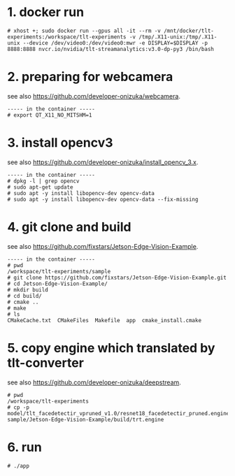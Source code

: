 # 1. docker run
```
# xhost +; sudo docker run --gpus all -it --rm -v /mnt/docker/tlt-experiments:/workspace/tlt-experiments -v /tmp/.X11-unix:/tmp/.X11-unix --device /dev/video0:/dev/video0:mwr -e DISPLAY=$DISPLAY -p 8888:8888 nvcr.io/nvidia/tlt-streamanalytics:v3.0-dp-py3 /bin/bash
```

# 2. preparing for webcamera
see also https://github.com/developer-onizuka/webcamera.
```
----- in the container -----
# export QT_X11_NO_MITSHM=1
```

# 3. install opencv3
see also https://github.com/developer-onizuka/install_opencv_3.x.
```
----- in the container -----
# dpkg -l | grep opencv
# sudo apt-get update
# sudo apt -y install libopencv-dev opencv-data
# sudo apt -y install libopencv-dev opencv-data --fix-missing
```

# 4. git clone and build
see also https://github.com/fixstars/Jetson-Edge-Vision-Example.
```
----- in the container -----
# pwd
/workspace/tlt-experiments/sample
# git clone https://github.com/fixstars/Jetson-Edge-Vision-Example.git
# cd Jetson-Edge-Vision-Example/
# mkdir build
# cd build/
# cmake ..
# make
# ls
CMakeCache.txt  CMakeFiles  Makefile  app  cmake_install.cmake
```
# 5. copy engine which translated by tlt-converter
see also https://github.com/developer-onizuka/deepstream.
```
# pwd
/workspace/tlt-experiments
# cp -p model/tlt_facedetectir_vpruned_v1.0/resnet18_facedetectir_pruned.engine sample/Jetson-Edge-Vision-Example/build/trt.engine
```

# 6. run
```
# ./app
```
